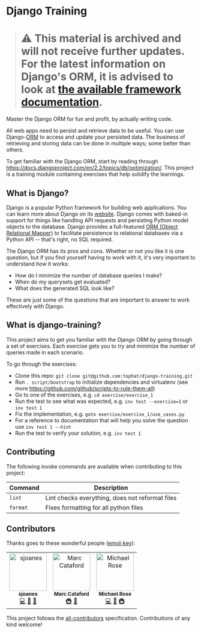 # Django Training

> # :warning: This material is archived and will not receive further updates. For the latest information on Django's ORM, it is advised to look at [the available framework documentation](https://docs.djangoproject.com/en/4.1/topics/db/).

Master the Django ORM for fun and profit, by actually writing code.

All web apps need to persist and retrieve data to be useful. You can use
Django-[ORM](https://en.wikipedia.org/wiki/Object-relational_mapping) to access
and update your persisted data. The business of retrieving and storing data can
be done in multiple ways; some better than others.

To get familiar with the Django ORM, start by reading through
https://docs.djangoproject.com/en/2.2/topics/db/optimization/. This project is
a training module containing exercises that help solidify the learnings.

## What is Django?

Django is a popular Python framework for building web applications. You can
learn more about Django on its [website](https://www.djangoproject.com/).
Django comes with baked-in support for things like handling API requests and
persisting Python model objects to the database. Django provides a
full-featured [ORM (Object Relational
Mapper)](https://en.wikipedia.org/wiki/Object-relational_mapping) to facilitate
persistence to relational databases via a Python API -- that's right, no SQL
required.

The Django ORM has its pros and cons. Whether or not you like it is one
question, but if you find yourself having to work with it, it's very important
to understand _how_ it works:

- How do I minimize the number of database queries I make?
- When do my querysets get evaluated?
- What does the generated SQL look like?

These are just some of the questions that are important to answer to work
effectively with Django.

## What is django-training?

This project aims to get you familiar with the Django ORM by going through a
set of exercises. Each exercise gets you to try and minimize the number of
queries made in each scenario.

To go through the exercises:

- Clone this repo: `git clone git@github.com:tophat/django-training.git`
- Run `. script/bootstrap` to initialize dependencies and virtualenv (see more https://github.com/github/scripts-to-rule-them-all)
- Go to one of the exercises, e.g. `cd exercise/exercise_1`
- Run the test to see what was expected, e.g. `inv test --exercise=1` or `inv test 1`
- Fix the implementation, e.g. `goto exercise/exercise_1/use_cases.py`
- For a reference to documentation that will help you solve the question use `inv test 1 --hint`
- Run the test to verify your solution, e.g. `inv test 1`

## Contributing

The following invoke commands are available when contributing to this project:

|Command|Description|
|---|---|
|`lint`|Lint checks everything, does not reformat files|
|`format`|Fixes formatting for all python files|

## Contributors

Thanks goes to these wonderful people ([emoji key](https://allcontributors.org/docs/en/emoji-key)):

<!-- ALL-CONTRIBUTORS-LIST:START - Do not remove or modify this section -->
<!-- prettier-ignore -->
<table>
  <tr>
    <td align="center"><a href="https://github.com/sjoanes"><img src="https://avatars3.githubusercontent.com/u/5768264?v=4" width="100px;" alt="sjoanes"/><br /><sub><b>sjoanes</b></sub></a><br /><a href="https://github.com/tophat/django-training/commits?author=sjoanes" title="Code">💻</a> <a href="#ideas-sjoanes" title="Ideas, Planning, & Feedback">🤔</a> <a href="https://github.com/tophat/django-training/commits?author=sjoanes" title="Documentation">📖</a></td>
    <td align="center"><a href="https://mcataford.github.io"><img src="https://avatars2.githubusercontent.com/u/6210361?v=4" width="100px;" alt="Marc Cataford"/><br /><sub><b>Marc Cataford</b></sub></a><br /><a href="#infra-mcataford" title="Infrastructure (Hosting, Build-Tools, etc)">🚇</a> <a href="https://github.com/tophat/django-training/commits?author=mcataford" title="Documentation">📖</a></td>
    <td align="center"><a href="http://msrose.github.io"><img src="https://avatars3.githubusercontent.com/u/3495264?v=4" width="100px;" alt="Michael Rose"/><br /><sub><b>Michael Rose</b></sub></a><br /><a href="https://github.com/tophat/django-training/commits?author=msrose" title="Code">💻</a> <a href="https://github.com/tophat/django-training/commits?author=msrose" title="Documentation">📖</a> <a href="#infra-msrose" title="Infrastructure (Hosting, Build-Tools, etc)">🚇</a></td>
  </tr>
</table>

<!-- ALL-CONTRIBUTORS-LIST:END -->

This project follows the [all-contributors](https://github.com/all-contributors/all-contributors) specification. Contributions of any kind welcome!
